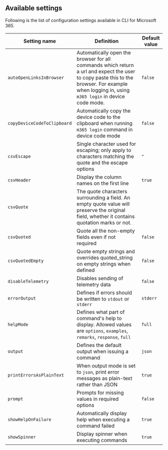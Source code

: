 ## Available settings

Following is the list of configuration settings available in CLI for Microsoft 365.

Setting name|Definition|Default value
------------|----------|-------------
`autoOpenLinksInBrowser`|Automatically open the browser for all commands which return a url and expect the user to copy paste this to the browser. For example when logging in, using `m365 login` in device code mode.|`false`
`copyDeviceCodeToClipboard`|Automatically copy the device code to the clipboard when running `m365 login` command in device code mode|`false`
`csvEscape`|Single character used for escaping; only apply to characters matching the quote and the escape options|`"`
`csvHeader`|Display the column names on the first line|`true`
`csvQuote`|The quote characters surrounding a field. An empty quote value will preserve the original field, whether it contains quotation marks or not.|` `
`csvQuoted`|Quote all the non-empty fields even if not required|`false`
`csvQuotedEmpty`|Quote empty strings and overrides quoted_string on empty strings when defined|`false`
`disableTelemetry`|Disables sending of telemetry data|`false`
`errorOutput`|Defines if errors should be written to `stdout` or `stderr`|`stderr`
`helpMode`|Defines what part of command's help to display. Allowed values are `options`, `examples`, `remarks`, `response`, `full`|`full`
`output`|Defines the default output when issuing a command|`json`
`printErrorsAsPlainText`|When output mode is set to `json`, print error messages as plain-text rather than JSON|`true`
`prompt`|Prompts for missing values in required options|`false`
`showHelpOnFailure`|Automatically display help when executing a command failed|`true`
`showSpinner`|Display spinner when executing commands|`true`
